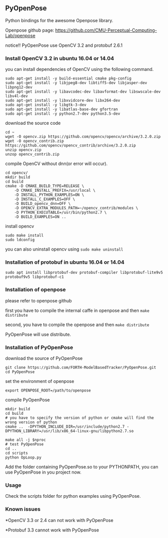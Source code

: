 ## PyOpenPose

Python bindings for the awesome Openpose library. 

Openpose github page:
https://github.com/CMU-Perceptual-Computing-Lab/openpose

notice!! PyOpenPose use OpenCV 3.2 and protobuf 2.6.1


### Install OpenCV 3.2 in ubuntu 16.04 or 14.04
you can install dependencies of OpenCV using the following command.
```
sudo apt-get install -y build-essential cmake pkg-config
sudo apt-get install -y libjpeg8-dev libtiff5-dev libjasper-dev libpng12-dev
sudo apt-get install -y libavcodec-dev libavformat-dev libswscale-dev libv4l-dev
sudo apt-get install -y libxvidcore-dev libx264-dev
sudo apt-get install -y libgtk-3-dev
sudo apt-get install -y libatlas-base-dev gfortran
sudo apt-get install -y python2.7-dev python3.5-dev
```
download the source code
```
cd ~
wget -O opencv.zip https://github.com/opencv/opencv/archive/3.2.0.zip
wget -O opencv_contrib.zip https://github.com/opencv/opencv_contrib/archive/3.2.0.zip
unzip opencv.zip
unzop opencv_contrib.zip
```

compile OpenCV without dnn(or error will occur).
```
cd opencv/
mkdir build
cd build
cmake -D CMAKE_BUILD_TYPE=RELEASE \
    -D CMAKE_INSTALL_PREFIX=/usr/local \
    -D INSTALL_PYTHON_EXAMPLES=ON \
    -D INSTALL_C_EXAMPLES=OFF \
    -D BUILD_opencv_dnn=OFF \
    -D OPENCV_EXTRA_MODULES_PATH=~/opencv_contrib/modules \
    -D PYTHON_EXECUTABLE=/usr/bin/python2.7 \
    -D BUILD_EXAMPLES=ON ..
```
install opencv
```
sudo make install
sudo ldconfig
```
you can also uninstall opencv using `sudo make uninstall`

### Installation of protobuf in ubuntu 16.04 or 14.04

```
sudo apt install libprotobuf-dev protobuf-compiler libprotobuf-lite9v5 protobuf9v5 libprotobuf-c1
```


### Installation of openpose 
please refer to openpose github 

first you have to compile the internal caffe in openpose
and then `make distribute`

second, you have to compile the openpose 
and then `make distribute`

PyOpenPose will use distribute.

### Installation of PyOpenPose
download the source of PyOpenPose
```
git clone https://github.com/FORTH-ModelBasedTracker/PyOpenPose.git
cd PyOpenPose
```

set the environment of openpose
```
export OPENPOSE_ROOT=/path/to/openpose
```

compile PyOpenPose
```
mkdir build
cd build 
# you have to specify the version of python or cmake will find the wrong version of python
cmake ..  -DPYTHON_INCLUDE_DIR=/usr/include/python2.7 -DPYTHON_LIBRARY=/usr/lib/x86_64-linux-gnu/libpython2.7.so

make all -j $nproc
# test PyOpenPose
cd ..
cd scripts
python OpLoop.py
```
Add the folder containing PyOpenPose.so to your PYTHONPATH, you can use PyOpenPose in you project now.
### Usage 
Check the scripts folder for python examples using PyOpenPose.

### Known issues
*OpenCV 3.3 or 2.4 can not work with PyOpenPose

*Protobuf 3.3 cannot work with PyOpenPose
